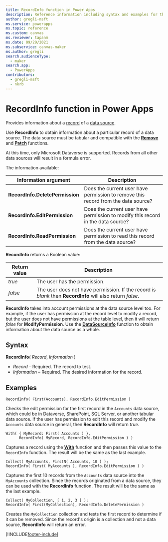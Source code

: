 ```yaml
---
title: RecordInfo function in Power Apps
description: Reference information including syntax and examples for the RecordInfo function in Power Apps.
author: gregli-msft
ms.service: powerapps
ms.topic: reference
ms.custom: canvas
ms.reviewer: tapanm
ms.date: 09/29/2021
ms.subservice: canvas-maker
ms.author: gregli
search.audienceType: 
  - maker
search.app: 
  - PowerApps
contributors:
  - gregli-msft
  - nkrb
---
```

# RecordInfo function in Power Apps
Provides information about a [record](../working-with-tables.md#elements-of-a-table) of a [data source](../working-with-data-sources.md).

Use **RecordInfo** to obtain information about a particular record of a data source.  The data source must be tabular and compatible with the [**Remove**](function-remove-removeif.md) and [**Patch**](function-patch.md) functions.  

At this time, only Microsoft Dataverse is supported.  Records from all other data sources will result in a formula error.

The information available:

| Information argument | Description |
| --- | --- |
| **RecordInfo.DeletePermission** | Does the current user have permission to remove this record from the data source? |
| **RecordInfo.EditPermission** | Does the current user have permission to modify this record in the data source? |
| **RecordInfo.ReadPermission** | Does the current user have permission to read this record from the data source? |

**RecordInfo** returns a Boolean value:

| Return value | Description |
| --- | --- |
| *true* | The user has the permission. |
| *false* | The user does not have permission.  If the record is *blank* then **RecordInfo** will also return *false*. |

**RecordInfo** takes into account permissions at the data source level too.  For example, if the user has permission at the record level to modify a record, but the user does not have permissions at the table level, then it will return *false* for **ModifyPermission**.  Use the [**DataSourceInfo**](function-datasourceinfo.md) function to obtain information about the data source as a whole.

## Syntax
**RecordInfo**( *Record*, *Information* )

* *Record* – Required. The record to test.
* *Information* – Required. The desired information for the record.

## Examples

```powerapps-dot
RecordInfo( First(Accounts), RecordInfo.EditPermission )
```
Checks the edit permission for the first record in the `Accounts` data source, which could be in Dataverse, SharePoint, SQL Server, or another tabular data source.  If the user has permission to edit this record and modify the `Accounts` data source in general, then **RecordInfo** will return *true*.  

```powerapps-dot
With( { MyRecord: First( Accounts ) }, 
      RecordInfo( MyRecord, RecordInfo.EditPermission ) )
```
Captures a record using the [**With**](function-with.md) function and then passes this value to the `RecordInfo` function.  The result will be the same as the last example.

```powerapps-dot
Collect( MyAccounts, FirstN( Accounts, 10 ) );
RecordInfo( First( MyAccounts ), RecordInfo.EditPermission ) )
```
Captures the first 10 records from the `Accounts` data source into the `MyAccounts` collection.  Since the records originated from a data source, they can be used with the **RecordInfo** function.  The result will be the same as the last example.

```powerapps-dot
Collect( MyCollection, [ 1, 2, 3 ] );
RecordInfo( First(MyCollection), RecordInfo.DeletePermission )
```
Creates the `MyCollection` collection and tests the first record to determine if it can be removed.  Since the record's origin is a collection and not a data source, **RecordInfo** will return an error.

[!INCLUDE[footer-include](../../../includes/footer-banner.md)]
